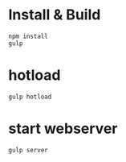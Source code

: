 # Install & Build

```
npm install
gulp
```

# hotload

```
gulp hotload
```

# start webserver

```
gulp server
```